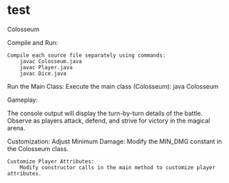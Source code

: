 # test
Colosseum

Compile and Run:

    Compile each source file separately using commands:
        javac Colosseum.java
        javac Player.java
        javac Dice.java

    

Run the Main Class:
    Execute the main class (Colosseum):
        java Colosseum



Gameplay:

The console output will display the turn-by-turn details of the battle. Observe as players attack, defend, and strive for victory in the magical arena.

Customization:
    Adjust Minimum Damage:
        Modify the MIN_DMG constant in the Colosseum class.

    Customize Player Attributes:
        Modify constructor calls in the main method to customize player attributes.